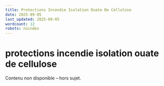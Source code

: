 ```yaml
---
title: Protections Incendie Isolation Ouate De Cellulose
date: 2025-09-05
last_updated: 2025-09-05
wordcount: 12
robots: noindex
---
```


# protections incendie isolation ouate de cellulose

Contenu non disponible – hors sujet.